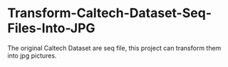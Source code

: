 # Transform-Caltech-Dataset-Seq-Files-Into-JPG
The original Caltech Dataset  are seq file, this project can transform them into jpg pictures.
